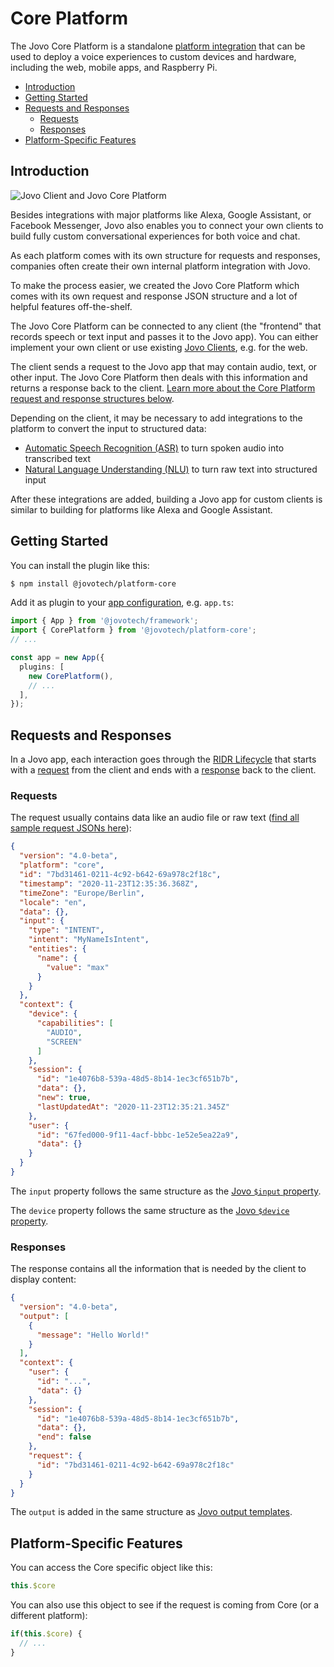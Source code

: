 # Core Platform

The Jovo Core Platform is a standalone [platform integration](https://github.com/jovotech/jovo-framework/blob/v4dev/docs/platforms.md) that can be used to deploy a voice experiences to custom devices and hardware, including the web, mobile apps, and Raspberry Pi.
- [Introduction](#introduction)
- [Getting Started](#getting-started)
- [Requests and Responses](#requests-and-responses)
  - [Requests](#requests)
  - [Responses](#responses)
- [Platform-Specific Features](#platform-specific-features)

## Introduction

![Jovo Client and Jovo Core Platform](https://github.com/jovotech/jovo-framework/raw/master/jovo-platforms/jovo-platform-core/img/jovo-client-platform-communication.png "How Jovo Core Platform communicates with clients like web apps")

Besides integrations with major platforms like Alexa, Google Assistant, or Facebook Messenger, Jovo also enables you to connect your own clients to build fully custom conversational experiences for both voice and chat.

As each platform comes with its own structure for requests and responses, companies often create their own internal platform integration with Jovo.

To make the process easier, we created the Jovo Core Platform which comes with its own request and response JSON structure and a lot of helpful features off-the-shelf.

The Jovo Core Platform can be connected to any client (the "frontend" that records speech or text input and passes it to the Jovo app). You can either implement your own client or use existing [Jovo Clients](https://www.jovo.tech/marketplace/tag/clients), e.g. for the web.

The client sends a request to the Jovo app that may contain audio, text, or other input. The Jovo Core Platform then deals with this information and returns a response back to the client. [Learn more about the Core Platform request and response structures below](#requests-and-responses).

Depending on the client, it may be necessary to add integrations to the platform to convert the input to structured data:

* [Automatic Speech Recognition (ASR)](https://www.jovo.tech/marketplace/tag/asr) to turn spoken audio into transcribed text
* [Natural Language Understanding (NLU)](https://www.jovo.tech/marketplace/tag/nlu) to turn raw text into structured input

After these integrations are added, building a Jovo app for custom clients is similar to building for platforms like Alexa and Google Assistant.

## Getting Started

You can install the plugin like this:

```sh
$ npm install @jovotech/platform-core
```

Add it as plugin to your [app configuration](https://github.com/jovotech/jovo-framework/blob/v4dev/docs/app-config.md), e.g. `app.ts`:

```typescript
import { App } from '@jovotech/framework';
import { CorePlatform } from '@jovotech/platform-core';
// ...

const app = new App({
  plugins: [
    new CorePlatform(),
    // ...
  ],
});
```

## Requests and Responses

In a Jovo app, each interaction goes through the [RIDR Lifecycle](https://github.com/jovotech/jovo-framework/blob/v4dev/docs/ridr-lifecycle.md) that starts with a [request](#requests) from the client and ends with a [response](#responses) back to the client.

### Requests

The request usually contains data like an audio file or raw text ([find all sample request JSONs here](https://github.com/jovotech/jovo-framework/tree/v4dev/platforms/platform-core/sample-requests)):

```json
{
  "version": "4.0-beta",
  "platform": "core",
  "id": "7bd31461-0211-4c92-b642-69a978c2f18c",
  "timestamp": "2020-11-23T12:35:36.368Z",
  "timeZone": "Europe/Berlin",
  "locale": "en",
  "data": {},
  "input": {
    "type": "INTENT",
    "intent": "MyNameIsIntent",
    "entities": {
      "name": {
        "value": "max"
      }
    }
  },
  "context": {
    "device": {
      "capabilities": [
        "AUDIO",
        "SCREEN"
      ]
    },
    "session": {
      "id": "1e4076b8-539a-48d5-8b14-1ec3cf651b7b",
      "data": {},
      "new": true,
      "lastUpdatedAt": "2020-11-23T12:35:21.345Z"
    },
    "user": {
      "id": "67fed000-9f11-4acf-bbbc-1e52e5ea22a9",
      "data": {}
    }
  }
}
```

The `input` property follows the same structure as the [Jovo `$input` property](https://github.com/jovotech/jovo-framework/blob/v4dev/docs/input.md).

The `device` property follows the same structure as the [Jovo `$device` property](https://github.com/jovotech/jovo-framework/blob/v4dev/docs/device.md).



### Responses

The response contains all the information that is needed by the client to display content:

```json
{
  "version": "4.0-beta",
  "output": [
    {
      "message": "Hello World!"
    }
  ],
  "context": {
    "user": {
      "id": "...",
      "data": {}
    },
    "session": {
      "id": "1e4076b8-539a-48d5-8b14-1ec3cf651b7b",
      "data": {},
      "end": false
    },
    "request": {
      "id": "7bd31461-0211-4c92-b642-69a978c2f18c"
    }
  }
}
```

The `output` is added in the same structure as [Jovo output templates](https://github.com/jovotech/jovo-output/blob/master/docs/output-templates.md).

## Platform-Specific Features

You can access the Core specific object like this:

```typescript
this.$core
```

You can also use this object to see if the request is coming from Core (or a different platform):

```typescript
if(this.$core) {
  // ...
}
```
